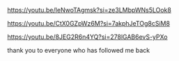 
https://youtu.be/IeNwoTAgmsk?si=ze3LMbpWNs5LOok8

https://youtu.be/CtX0GZpWz6M?si=7akphJeTOg8cSiM8

https://youtu.be/8JEG2R6n4YQ?si=278lGAB6evS-yPXo

thank you to everyone who has followed me back


